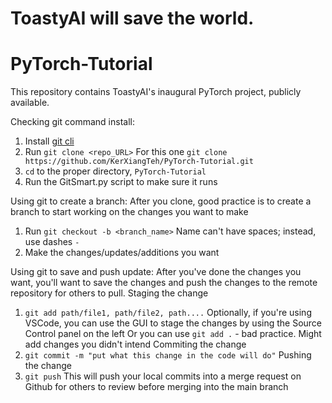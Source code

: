 # ToastyAI will save the world.
# PyTorch-Tutorial
This repository contains ToastyAI's inaugural PyTorch project, publicly available.

Checking git command install:
1. Install [git cli](https://git-scm.com/downloads)
2. Run `git clone <repo_URL>`
    For this one `git clone https://github.com/KerXiangTeh/PyTorch-Tutorial.git`
3. `cd` to the proper directory, `PyTorch-Tutorial`
4. Run the GitSmart.py script to make sure it runs

Using git to create a branch:
After you clone, good practice is to create a branch to start working on the changes you want to make 
1. Run `git checkout -b <branch_name>`
    Name can't have spaces; instead, use dashes `-`
2. Make the changes/updates/additions you want

Using git to save and push update:
After you've done the changes you want, you'll want to save the changes and 
push the changes to the remote repository for others to pull.
Staging the change
1. `git add path/file1, path/file2, path....`
    Optionally, if you're using VSCode, you can use the GUI to stage the changes
        by using the Source Control panel on the left
    Or you can use `git add .` - bad practice. Might add changes you didn't intend 
Commiting the change
1. `git commit -m "put what this change in the code will do"`
Pushing the change
1. `git push`
    This will push your local commits into a merge request on Github for others to review before merging into the main branch 